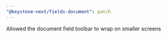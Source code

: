 ```yaml
---
"@keystone-next/fields-document": patch
---
```


Allowed the document field toolbar to wrap on smaller screens
